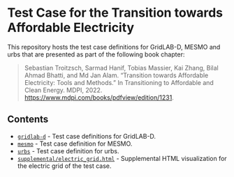 # Test Case for the Transition towards Affordable Electricity

This repository hosts the test case definitions for GridLAB-D, MESMO and urbs that are presented as part of the following book chapter:

> Sebastian Troitzsch, Sarmad Hanif, Tobias Massier, Kai Zhang, Bilal Ahmad Bhatti, and Md Jan Alam. “Transition towards Affordable Electricity: Tools and Methods.” In Transitioning to Affordable and Clean Energy. MDPI, 2022. <https://www.mdpi.com/books/pdfview/edition/1231>.

## Contents

- [`gridlab-d`](./gridlab-d) - Test case definitions for GridLAB-D.
- [`mesmo`](./mesmo) - Test case definition for MESMO.
- [`urbs`](./urbs) - Test case definition for urbs.
- [`supplemental/electric_grid.html`](./supplemental/electric_grid.html) - Supplemental HTML visualization for the electric grid of the test case.
